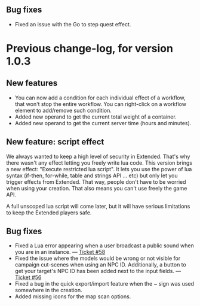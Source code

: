 ## Bug fixes

- Fixed an issue with the Go to step quest effect.

# Previous change-log, for version 1.0.3

## New features

- You can now add a condition for each individual effect of a workflow, that won't stop the entire workflow. You can right-click on a workflow element to add/remove such condition.
- Added new operand to get the current total weight of a container.
- Added new operand to get the current server time (hours and minutes).

## New feature: script effect

We always wanted to keep a high level of security in Extended. That's why there wasn't any effect letting you freely write lua code. This version brings a new effect: "Execute restricted lua script".
It lets you use the power of lua syntax (if-then, for-while, table and strings API ... etc) but only let you trigger effects from Extended.
That way, people don't have to be worried when using your creation. That also means you can't use freely the game API.

A full unscoped lua script will come later, but it will have serious limitations to keep the Extended players safe.

## Bug fixes

- Fixed a Lua error appearing when a user broadcast a public sound when you are in an instance. — [Ticket #58](https://wow.curseforge.com/projects/total-rp-3-extended/issues/58)
- Fixed the issue where the models would be wrong or not visible for campaign cut-scenes when using an NPC ID. Additionally, a button to get your target's NPC ID has been added next to the input fields. — [Ticket #56](https://wow.curseforge.com/projects/total-rp-3-extended/issues/56)
- Fixed a bug in the quick export/import feature when the ~ sign was used somewhere in the creation.
- Added missing icons for the map scan options.